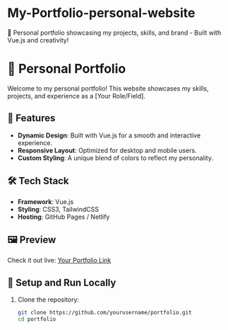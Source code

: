 # My-Portfolio-personal-website
🌟 Personal portfolio showcasing my projects, skills, and brand - Built with Vue.js and creativity!

# 🌟 Personal Portfolio  

Welcome to my personal portfolio! This website showcases my skills, projects, and experience as a [Your Role/Field].  

## 🚀 Features  
- **Dynamic Design**: Built with Vue.js for a smooth and interactive experience.  
- **Responsive Layout**: Optimized for desktop and mobile users.  
- **Custom Styling**: A unique blend of colors to reflect my personality.  

## 🛠️ Tech Stack  
- **Framework**: Vue.js  
- **Styling**: CSS3, TailwindCSS  
- **Hosting**: GitHub Pages / Netlify  

## 🖼️ Preview  
Check it out live: [Your Portfolio Link](#)  

## 📁 Setup and Run Locally  
1. Clone the repository:  
   ```bash
   git clone https://github.com/yourusername/portfolio.git
   cd portfolio
